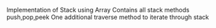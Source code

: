 
  Implementation of Stack using Array
  Contains all stack methods push,pop,peek
  One additional traverse method to iterate through stack 
 
